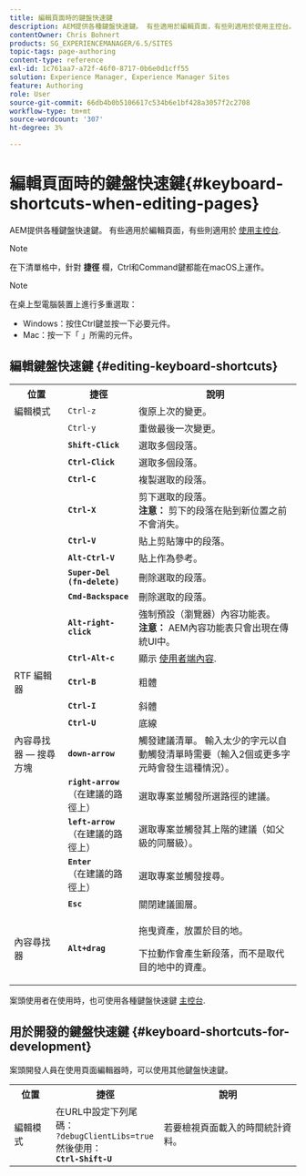 ```yaml
---
title: 編輯頁面時的鍵盤快速鍵
description: AEM提供各種鍵盤快速鍵。 有些適用於編輯頁面，有些則適用於使用主控台。
contentOwner: Chris Bohnert
products: SG_EXPERIENCEMANAGER/6.5/SITES
topic-tags: page-authoring
content-type: reference
exl-id: 1c761aa7-a72f-46f0-8717-0b6e0d1cff55
solution: Experience Manager, Experience Manager Sites
feature: Authoring
role: User
source-git-commit: 66db4b0b5106617c534b6e1bf428a3057f2c2708
workflow-type: tm+mt
source-wordcount: '307'
ht-degree: 3%

---
```


# 編輯頁面時的鍵盤快速鍵{#keyboard-shortcuts-when-editing-pages}

AEM提供各種鍵盤快速鍵。 有些適用於編輯頁面，有些則適用於 [使用主控台](/help/sites-classic-ui-authoring/author-env-keyboard-shortcuts.md).

>[!NOTE]
>
>在下清單格中，針對 **捷徑** 欄，Ctrl和Command鍵都能在macOS上運作。

>[!NOTE]
>
>在桌上型電腦裝置上進行多重選取：
>
>* Windows：按住Ctrl鍵並按一下必要元件。
>* Mac：按一下「 」所需的元件。
>

## 編輯鍵盤快速鍵 {#editing-keyboard-shortcuts}

<table>
 <tbody>
  <tr>
   <th>位置</th>
   <th>捷徑</th>
   <th>說明</th>
  </tr>
  <tr>
   <td>編輯模式</td>
   <td><code>Ctrl-z</code></td>
   <td>復原上次的變更。</td>
  </tr>
  <tr>
   <td> </td>
   <td><code>Ctrl-y</code></td>
   <td>重做最後一次變更。</td>
  </tr>
  <tr>
   <td> </td>
   <td><strong><code>Shift-Click</code></strong></td>
   <td>選取多個段落。</td>
  </tr>
  <tr>
   <td> </td>
   <td><strong><code>Ctrl-Click</code></strong></td>
   <td>選取多個段落。</td>
  </tr>
  <tr>
   <td> </td>
   <td><strong><code>Ctrl-C</code></strong></td>
   <td>複製選取的段落。</td>
  </tr>
  <tr>
   <td> </td>
   <td><strong><code>Ctrl-X</code></strong></td>
   <td>剪下選取的段落。<strong><br /> 注意：</strong> 剪下的段落在貼到新位置之前不會消失。</td>
  </tr>
  <tr>
   <td> </td>
   <td><strong><code>Ctrl-V</code></strong></td>
   <td>貼上剪貼簿中的段落。</td>
  </tr>
  <tr>
   <td> </td>
   <td><strong><code>Alt-Ctrl-V</code></strong></td>
   <td>貼上作為參考。</td>
  </tr>
  <tr>
   <td> </td>
   <td><strong><code>Super-Del (fn-delete)</code></strong></td>
   <td>刪除選取的段落。</td>
  </tr>
  <tr>
   <td> </td>
   <td><strong><code>Cmd-Backspace</code></strong></td>
   <td>刪除選取的段落。</td>
  </tr>
  <tr>
   <td> </td>
   <td><strong><code>Alt-right-click</code></strong></td>
   <td>強制預設（瀏覽器）內容功能表。<br /> <strong>注意：</strong> AEM內容功能表只會出現在傳統UI中。</td>
  </tr>
  <tr>
   <td> </td>
   <td><strong><code>Ctrl-Alt-c</code></strong></td>
   <td>顯示 <a href="/help/sites-administering/client-context.md">使用者端內容</a>.</td>
  </tr>
  <tr>
   <td>RTF 編輯器<br /> </td>
   <td><strong><code>Ctrl-B</code></strong><br /> </td>
   <td>粗體</td>
  </tr>
  <tr>
   <td> </td>
   <td><strong><code>Ctrl-I</code></strong><br /> </td>
   <td>斜體<br /> </td>
  </tr>
  <tr>
   <td> </td>
   <td><strong><code>Ctrl-U</code></strong><br /> </td>
   <td>底線</td>
  </tr>
  <tr>
   <td>內容尋找器 — 搜尋方塊</td>
   <td><strong><code>down-arrow</code></strong></td>
   <td>觸發建議清單。 輸入太少的字元以自動觸發清單時需要（輸入2個或更多字元時會發生這種情況）。</td>
  </tr>
  <tr>
   <td> </td>
   <td><strong><code>right-arrow</code></strong><br /> （在建議的路徑上）</td>
   <td>選取專案並觸發所選路徑的建議。</td>
  </tr>
  <tr>
   <td> </td>
   <td><strong><code>left-arrow</code></strong><br /> （在建議的路徑上）</td>
   <td>選取專案並觸發其上階的建議（如父級的同層級）。</td>
  </tr>
  <tr>
   <td> </td>
   <td><strong><code>Enter</code></strong><br /> （在建議的路徑上）</td>
   <td>選取專案並觸發搜尋。</td>
  </tr>
  <tr>
   <td> </td>
   <td><strong><code>Esc</code></strong></td>
   <td>關閉建議圖層。</td>
  </tr>
  <tr>
   <td>內容尋找器<br /> </td>
   <td><strong><code>Alt+drag</code></strong></td>
   <td><p>拖曳資產，放置於目的地。</p> <p>下拉動作會產生新段落，而不是取代目的地中的資產。</p> </td>
  </tr>
 </tbody>
</table>

案頭使用者在使用時，也可使用各種鍵盤快速鍵 [主控台](/help/sites-classic-ui-authoring/author-env-keyboard-shortcuts.md).

## 用於開發的鍵盤快速鍵 {#keyboard-shortcuts-for-development}

案頭開發人員在使用頁面編輯器時，可以使用其他鍵盤快速鍵。

<table>
 <tbody>
  <tr>
   <th>位置</th>
   <th>捷徑</th>
   <th>說明</th>
  </tr>
  <tr>
   <td>編輯模式</td>
   <td>在URL中設定下列尾碼：<br /> <code>?debugClientLibs=true</code><br /> 然後使用：<br /> <strong><code>Ctrl-Shift-U</code></strong></td>
   <td>若要檢視頁面載入的時間統計資料。</td>
  </tr>
 </tbody>
</table>
